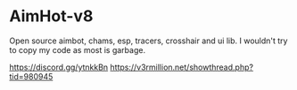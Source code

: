 # AimHot-v8
 Open source aimbot, chams, esp, tracers, crosshair and ui lib.
 I wouldn't try to copy my code as most is garbage.

 https://discord.gg/ytnkkBn
 https://v3rmillion.net/showthread.php?tid=980945